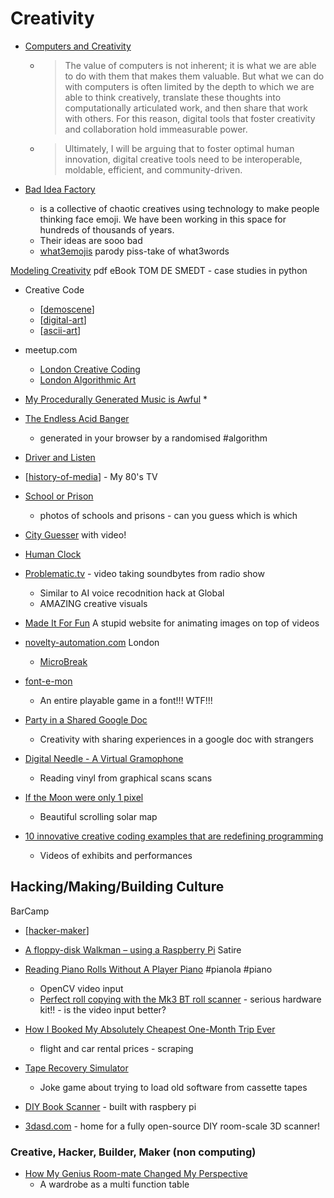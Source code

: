 Creativity
==========

* [Computers and Creativity](https://www.mollymielke.com/cc)
    * > The value of computers is not inherent; it is what we are able to do with them that makes them valuable. But what we can do with computers is often limited by the depth to which we are able to think creatively, translate these thoughts into computationally articulated work, and then share that work with others. For this reason, digital tools that foster creativity and collaboration hold immeasurable power.
    * > Ultimately, I will be arguing that to foster optimal human innovation, digital creative tools need to be interoperable, moldable, efficient, and community-driven. 

* [Bad Idea Factory](https://biffud.com/)
    * is a collective of chaotic creatives using technology to make people thinking face emoji. We have been working in this space for hundreds of thousands of years.
    * Their ideas are sooo bad
    * [what3emojis](https://what3emojis.com/) parody piss-take of what3words

[Modeling Creativity](https://www.clips.uantwerpen.be/sites/default/files/modeling-creativity.pdf) pdf eBook TOM DE SMEDT - case studies in python

* Creative Code
    * [[demoscene]]
    * [[digital-art]]
    * [[ascii-art]]

* meetup.com
    * [London Creative Coding](https://www.meetup.com/london-creative-coding/)
    * [London Algorithmic Art](https://www.meetup.com/Algorithmic-Art/)

* [My Procedurally Generated Music is Awful](https://devlog.groovelet.com/p/procedurally-generated-music-is-awful)
    * 
* [The Endless Acid Banger](https://www.vitling.xyz/toys/acid-banger/)
    * generated in your browser by a randomised #algorithm

* [Driver and Listen](https://driveandlisten.herokuapp.com/)
* [[history-of-media]] - My 80's TV
* [School or Prison](https://www.schoolprison.com/)
    * photos of schools and prisons - can you guess which is which
* [City Guesser](https://virtualvacation.us/guess) with video!
* [Human Clock](https://humanclock.com/)

* [Problematic.tv](https://problematic.tv/) - video taking soundbytes from radio show
    * Similar to AI voice recodnition hack at Global
    * AMAZING creative visuals

* [Made It For Fun](https://madeitfor.fun/) A stupid website for animating images on top of videos

* [novelty-automation.com](https://www.novelty-automation.com/) London
    * [MicroBreak](https://youtu.be/nieXCqpxjC4?t=329)
* [font-e-mon](https://www.coderelay.io/fontemon.html)
    * An entire playable game in a font!!! WTF!!!

* [Party in a Shared Google Doc](https://onezero.medium.com/party-in-a-shared-google-doc-d576c565706e)
    * Creativity with sharing experiences in a google doc with strangers

* [Digital Needle - A Virtual Gramophone ](https://www.cs.huji.ac.il/~springer/DigitalNeedle/index.html)
    * Reading vinyl from graphical scans scans

* [If the Moon were only 1 pixel](https://joshworth.com/dev/pixelspace/pixelspace_solarsystem.html)
    * Beautiful scrolling solar map

* [10 innovative creative coding examples that are redefining programming](https://www.editorx.com/shaping-design/article/creative-coding)
    * Videos of exhibits and performances

Hacking/Making/Building Culture
-------------------------------

BarCamp
* [[hacker-maker]]
* [A floppy-disk Walkman – using a Raspberry Pi](https://shkspr.mobi/blog/2020/09/a-floppy-disk-mp3-player-using-a-raspberry-pi/) Satire

* [Reading Piano Rolls Without A Player Piano](https://hackaday.com/2013/01/07/reading-piano-rolls-without-a-player-piano/) #pianola #piano
    * OpenCV video input
    * [Perfect roll copying with the Mk3 BT roll scanner](http://www.pianorolls.co.uk/rollcopying.htm) - serious hardware kit!! - is the video input better?

* [How I Booked My Absolutely Cheapest One-Month Trip Ever](https://benbernardblog.com/how-i-booked-my-absolutely-cheapest-one-month-trip-ever/)
    * flight and car rental prices - scraping
* [Tape Recovery Simulator](https://www.bluesnews.com/s/221613/tape-recovery-simulator-96k-announced)
    * Joke game about trying to load old software from cassette tapes

* [DIY Book Scanner](https://www.diybookscanner.org/) - built with raspbery pi
* [3dasd.com](https://3dasd.com/) - home for a fully open-source DIY room-scale 3D scanner!


### Creative, Hacker, Builder, Maker (non computing)
* [How My Genius Room-mate Changed My Perspective](https://www.farhadg.com/my-genius-roommate)
    * A wardrobe as a multi function table

[//begin]: # "Autogenerated link references for markdown compatibility"
[demoscene]: demoscene.md "Demoscene"
[digital-art]: digital-art.md "Digital Art"
[ascii-art]: ascii-art.md "ascii-art"
[history-of-media]: history-of-media.md "History of Media"
[hacker-maker]: hacker-maker.md "Hacker Maker Builder Culture"
[//end]: # "Autogenerated link references"